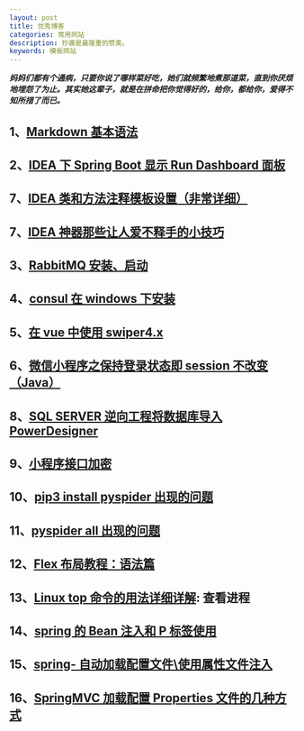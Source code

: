 ```yaml
---
layout: post
title: 优秀博客
categories: 常用网站
description: 抄袭是最隆重的赞美。
keywords: 模板网站
---
```


***妈妈们都有个通病，只要你说了哪样菜好吃，她们就频繁地煮那道菜，直到你厌烦地埋怨了为止。其实她这辈子，就是在拼命把你觉得好的，给你，都给你，爱得不知所措了而已。***

## 1、[Markdown 基本语法](https://www.jianshu.com/p/191d1e21f7ed)

## 2、[IDEA 下 Spring Boot 显示 Run Dashboard 面板](https://www.cnblogs.com/sansamh/p/8978672.html)
## 7、[IDEA 类和方法注释模板设置（非常详细）](https://blog.csdn.net/xiaoliulang0324/article/details/79030752)
## 7、[IDEA 神器那些让人爱不释手的小技巧](https://blog.csdn.net/linsongbin1/article/details/80560332)

## 3、[RabbitMQ 安装、启动](https://blog.csdn.net/nnsword/article/details/79544349)
## 4、[consul 在 windows 下安装](https://blog.csdn.net/forezp/article/details/70188595)
## 5、[在 vue 中使用 swiper4.x](https://www.cnblogs.com/cb1490838281/p/9648102.html)
## 6、[微信小程序之保持登录状态即 session 不改变（Java）](https://www.cnblogs.com/gdutzyh/p/7251432.html)
## 8、[SQL SERVER 逆向工程将数据库导入 PowerDesigner](https://jingyan.baidu.com/article/20095761c98042cb0721b4fc.html)
## 9、[小程序接口加密](https://www.jianshu.com/p/4b136750bdea)
## 10、[pip3 install pyspider 出现的问题](https://www.cnblogs.com/kerbside/p/9630388.html)
## 11、[pyspider all 出现的问题](https://blog.csdn.net/SiHann/article/details/88239892)
## 12、[Flex 布局教程：语法篇](http://www.ruanyifeng.com/blog/2015/07/flex-grammar.html)
## 13、[Linux top 命令的用法详细详解](https://www.cnblogs.com/zhoug2020/p/6336453.html): 查看进程
## 14、[spring 的 Bean 注入和 P 标签使用](https://www.cnblogs.com/xumaodun/p/4928136.html)
## 15、[spring- 自动加载配置文件\使用属性文件注入](https://www.cnblogs.com/yjmyzz/p/3604007.html)
## 16、[SpringMVC 加载配置 Properties 文件的几种方式](https://blog.csdn.net/chinadim/article/details/40621671)






